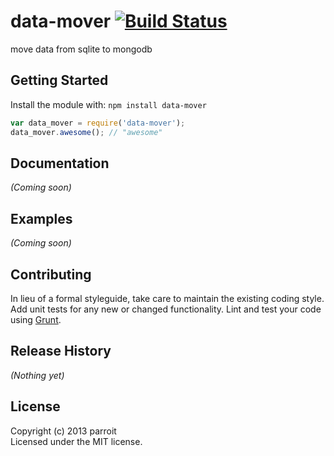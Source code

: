 # data-mover [![Build Status](https://secure.travis-ci.org/parroit/data-mover.png?branch=master)](http://travis-ci.org/parroit/data-mover)

move data from sqlite to mongodb

## Getting Started
Install the module with: `npm install data-mover`

```javascript
var data_mover = require('data-mover');
data_mover.awesome(); // "awesome"
```

## Documentation
_(Coming soon)_

## Examples
_(Coming soon)_

## Contributing
In lieu of a formal styleguide, take care to maintain the existing coding style. Add unit tests for any new or changed functionality. Lint and test your code using [Grunt](http://gruntjs.com/).

## Release History
_(Nothing yet)_

## License
Copyright (c) 2013 parroit  
Licensed under the MIT license.
